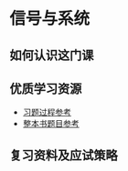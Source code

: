 # 信号与系统

## 如何认识这门课

## 优质学习资源
- [习题过程参考](https://hf-mirror.com/cuikq/aicompass_repo/resolve/main/%E4%BF%A1%E5%8F%B7%E4%B8%8E%E7%B3%BB%E7%BB%9F%E4%BD%9C%E4%B8%9A%E7%AD%94%E6%A1%88%E5%90%88%E5%B9%B6.pdf?download=true)
- [整本书题目参考](https://hf-mirror.com/cuikq/aicompass_repo/resolve/main/%E5%A5%A5%E6%9C%AC%E6%B5%B7%E5%A7%86%E5%85%A8%E4%B9%A6%E7%AD%94%E6%A1%88.zip?download=true)
## 复习资料及应试策略
